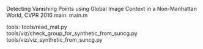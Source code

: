 Detecting Vanishing Points using Global Image Context in a Non-Manhattan World, CVPR 2016
main:
    main.m

tools:
    tools/read_mat.py
    tools/viz/check_group_for_synthetic_from_suncg.py
    tools/viz/viz_synthetic_from_suncg.py
